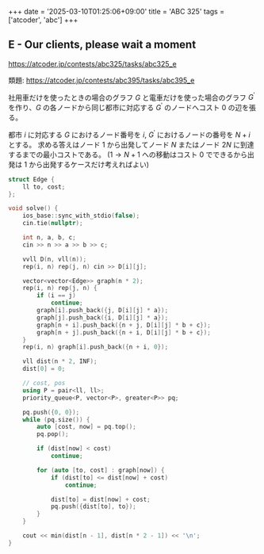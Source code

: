 +++
date = '2025-03-10T01:25:06+09:00'
title = 'ABC 325'
tags = ['atcoder', 'abc']
+++

## E - Our clients, please wait a moment

<https://atcoder.jp/contests/abc325/tasks/abc325_e>

類題: <https://atcoder.jp/contests/abc395/tasks/abc395_e>

社用車だけを使ったときの場合のグラフ $G$ と電車だけを使った場合のグラフ $G^\prime$ を作り、$G$ の各ノードから同じ都市に対応する $G^\prime$ のノードへコスト 0 の辺を張る。

都市 $i$ に対応する $G$ におけるノード番号を $i$, $G^\prime$ におけるノードの番号を $N + i$ とする。
求める答えはノード 1 から出発してノード $N$ またはノード $2N$ に到達するまでの最小コストである。
($1 \rightarrow N+1$ への移動はコスト 0 でできるから出発は 1 から出発するケースだけ考えればよい)

```cpp
struct Edge {
    ll to, cost;
};

void solve() {
    ios_base::sync_with_stdio(false);
    cin.tie(nullptr);

    int n, a, b, c;
    cin >> n >> a >> b >> c;

    vvll D(n, vll(n));
    rep(i, n) rep(j, n) cin >> D[i][j];

    vector<vector<Edge>> graph(n * 2);
    rep(i, n) rep(j, n) {
        if (i == j)
            continue;
        graph[i].push_back({j, D[i][j] * a});
        graph[j].push_back({i, D[i][j] * a});
        graph[n + i].push_back({n + j, D[i][j] * b + c});
        graph[n + j].push_back({n + i, D[i][j] * b + c});
    }
    rep(i, n) graph[i].push_back({n + i, 0});

    vll dist(n * 2, INF);
    dist[0] = 0;

    // cost, pos
    using P = pair<ll, ll>;
    priority_queue<P, vector<P>, greater<P>> pq;

    pq.push({0, 0});
    while (pq.size()) {
        auto [cost, now] = pq.top();
        pq.pop();

        if (dist[now] < cost)
            continue;

        for (auto [to, cost] : graph[now]) {
            if (dist[to] <= dist[now] + cost)
                continue;

            dist[to] = dist[now] + cost;
            pq.push({dist[to], to});
        }
    }

    cout << min(dist[n - 1], dist[n * 2 - 1]) << '\n';
}
```
